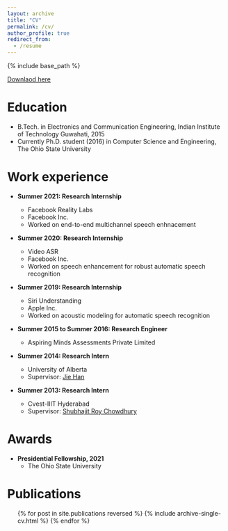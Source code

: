 ```yaml
---
layout: archive
title: "CV"
permalink: /cv/
author_profile: true
redirect_from:
  - /resume
---
```


{% include base_path %}

[Downlaod here](http://ashutosh620.github.io/files/CV.pdf)

Education
======
* B.Tech. in Electronics and Communication Engineering, Indian Institute of Technology Guwahati, 2015
* Currently Ph.D. student (2016) in Computer Science and Engineering, The Ohio State University

Work experience
======
* **Summer 2021: Research Internship** 
   * Facebook Reality Labs 
   * Facebook Inc.
   * Worked on end-to-end multichannel speech enhnacement
* **Summer 2020: Research Internship** 
   * Video ASR 
   * Facebook Inc.
   * Worked on speech enhancement for robust automatic speech recognition
* **Summer 2019: Research Internship**
   * Siri Understanding 
   * Apple Inc.
   * Worked on acoustic modeling for automatic speech recognition
* **Summer 2015 to Summer 2016: Research Engineer**
  * Aspiring Minds Assessments Private Limited
  
* **Summer 2014: Research Intern**
  * University of Alberta
  * Supervisor: [Jie Han](http://www.ece.ualberta.ca/~jhan8/)
  
* **Summer 2013: Research Intern**
  * Cvest-IIIT Hyderabad
  * Supervisor: [Shubhajit Roy Chowdhury](http://faculty.iitmandi.ac.in/~src/)


Awards
=====
* **Presidential Fellowship, 2021**
  * The Ohio State University


Publications
======
  <ul>{% for post in site.publications reversed %}
    {% include archive-single-cv.html %}
  {% endfor %}</ul>
  
